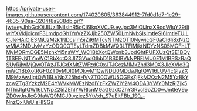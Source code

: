 https://private-user-images.githubusercontent.com/174020605/363844912-7fd0d1d7-1e29-4635-90aa-3204f8a938db.gif?jwt=eyJhbGciOiJIUzI1NiIsInR5cCI6IkpXVCJ9.eyJpc3MiOiJnaXRodWIuY29tIiwiYXVkIjoicmF3LmdpdGh1YnVzZXJjb250ZW50LmNvbSIsImtleSI6ImtleTUiLCJleHAiOjE3MjUzMzk1NDcsIm5iZiI6MTcyNTMzOTI0NywicGF0aCI6Ii8xNzQwMjA2MDUvMzYzODQ0OTEyLTdmZDBkMWQ3LTFlMjktNDYzNS05MGFhLTMyMDRmOGE5MzhkYi5naWY_WC1BbXotQWxnb3JpdGhtPUFXUzQtSE1BQy1TSEEyNTYmWC1BbXotQ3JlZGVudGlhbD1BS0lBVkNPRFlMU0E1M1BRSzRaQSUyRjIwMjQwOTAzJTJGdXMtZWFzdC0xJTJGczMlMkZhd3M0X3JlcXVlc3QmWC1BbXotRGF0ZT0yMDI0MDkwM1QwNDU0MDdaJlgtQW16LUV4cGlyZXM9MzAwJlgtQW16LVNpZ25hdHVyZT00OWU5OGExZjFkM2QzN2M5YzBkYzcwZTg3YzkzM2E4YWVkMWEzNzdlYzFkZWZiY2M4ODA3YWY0MzRjZjk5NThiJlgtQW16LVNpZ25lZEhlYWRlcnM9aG9zdCZhY3Rvcl9pZD0wJmtleV9pZD0wJnJlcG9faWQ9MCJ9.yziez5YtVxh_S7uEltFBb_1S0_-NnzQxlUsUIsHISGs
